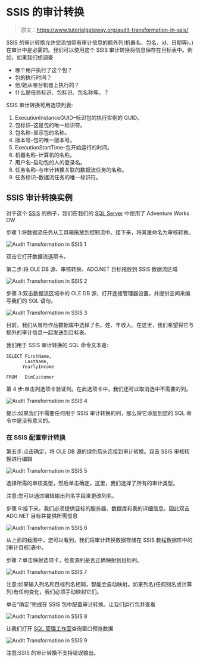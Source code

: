 # SSIS 的审计转换

> 原文：<https://www.tutorialgateway.org/audit-transformation-in-ssis/>

SSIS 的审计转换允许您添加带有审计信息的额外列(机器名、包名、id、日期等)。)在审计中是必需的。我们可以使用这个 SSIS 审计转换将信息保存在目标表中。例如，如果我们想调查

*   哪个用户执行了这个包？
*   包的执行时间？
*   他/她从哪台机器上执行的？
*   什么是任务标识、包标识、包名称等。？

SSIS 审计转换可用选项列表:

1.  ExecutionInstanceGUID–标识包的执行实例的 GUID。
2.  包标识–这是包的唯一标识符。
3.  包名称–显示包的名称。
4.  版本号–包的唯一版本号。
5.  ExecutionStartTime–包开始运行的时间。
6.  机器名称–计算机的名称。
7.  用户名–启动包的人的登录名。
8.  任务名称–与审计转换关联的数据流任务的名称。
9.  任务标识–数据流任务的唯一标识符。

## SSIS 审计转换实例

对于这个 [SSIS](https://www.tutorialgateway.org/ssis/) 的例子，我们在我们的 [SQL Server](https://www.tutorialgateway.org/sql/) 中使用了 Adventure Works DW

步骤 1:将数据流任务从工具箱拖放到控制流中。接下来，将其重命名为审核转换。

![Audit Transformation in SSIS 1](img/76d3107189ef1a69ee58fcbfd530e939.png)

双击它打开数据流选项卡。

第二步:将 OLE DB 源、审核转换、ADO.NET 目标拖放到 SSIS 数据流区域

![Audit Transformation in SSIS 2](img/dc9fe4f09bd2bae6ad3ec6777f07375a.png)

步骤 3:双击数据流区域中的 OLE DB 源，打开连接管理器设置，并提供空间来编写我们的 SQL 语句。

![Audit Transformation in SSIS 3](img/39c278db1dab3460dfb55ed11300dd3e.png)

目前，我们从冒险作品数据库中选择了名、姓、年收入。在这里，我们希望将它与额外的审计信息一起发送到目标表。

我们用于 SSIS 审计转换的 SQL 命令文本是:

```
SELECT FirstName,
       LastName,
      YearlyIncome

FROM   DimCustomer
```

第 4 步:单击列选项卡验证列。在此选项卡中，我们还可以取消选中不需要的列。

![Audit Transformation in SSIS 4](img/43c8624acfba10a388185f7bd9095371.png)

提示:如果我们不需要任何用于 SSIS 审计转换的列，那么将它添加到您的 SQL 命令中是没有意义的。

### 在 SSIS 配置审计转换

第五步:点击确定，将 OLE DB 源的绿色箭头连接到审计转换。双击 SSIS 审核转换进行编辑

![Audit Transformation in SSIS 5](img/0a737df4e10bd4e4f3da95b2a0a02b83.png)

选择所需的审核类型，然后单击确定。这里，我们选择了所有的审计类型。

注意:您可以通过编辑输出列名字段来更改列名。

步骤 6:接下来，我们必须提供目标的服务器、数据库和表的详细信息。因此双击 ADO.NET 目标并提供所需信息

![Audit Transformation in SSIS 6](img/501803a0db3c49cc6ed8b760f64294c8.png)

从上面的截图中，您可以看到，我们将审计转换数据存储在 SSIS 教程数据库中的[审计目标]表中。

步骤 7:单击映射选项卡，检查源列是否正确映射到目标列。

![Audit Transformation in SSIS 7](img/ebe74c11e2d98062f7d9b98e8a9c8db7.png)

注意:如果输入列名和目标列名相同，智能会自动映射。如果列名(任何别名或计算列)有任何变化，我们必须手动映射它们。

单击“确定”完成在 SSIS 包中配置审计转换。让我们运行包并查看

![Audit Transformation in SSIS 8](img/e564475575ea405cf9c4bab739e4eb0e.png)

让我们打开 [SQL 管理工作室](https://www.tutorialgateway.org/sql-server-management-studio/)查询窗口预览数据

![Audit Transformation in SSIS 9](img/c9861ebfdb33348ded5c340fea9f6dd6.png)

注意:SSIS 的审计转换不支持错误输出。